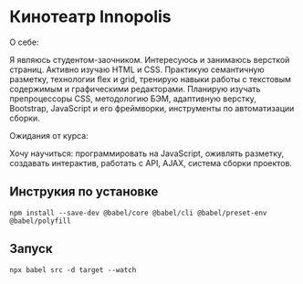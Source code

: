 # Кинотеатр Innopolis

О себе:

Я являюсь студентом-заочником. Интересуюсь и занимаюсь версткой страниц. Активно изучаю HTML и CSS. Практикую семантичную разметку, технологии flex и grid, тренирую навыки работы с текстовым содержимым и графическими редакторами. Планирую изучать препроцессоры CSS, методологию БЭМ, адаптивную верстку, Bootstrap, JavaScript и его фреймворки, инструменты по автоматизации сборки.

Ожидания от курса:

Хочу научиться: программировать на JavaScript, оживлять разметку, создавать интерактив, работать с API, AJAX, система сборки проектов.

## Инструкия по установке

```shell
npm install --save-dev @babel/core @babel/cli @babel/preset-env @babel/polyfill
```

## Запуск

```shell
npx babel src -d target --watch
```